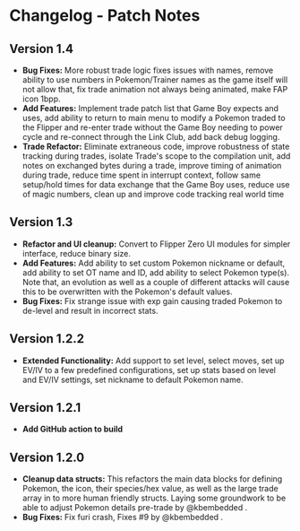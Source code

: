 # Changelog - Patch Notes

## Version 1.4
- **Bug Fixes:** More robust trade logic fixes issues with names, remove ability to use numbers in Pokemon/Trainer names as the game itself will not allow that, fix trade animation not always being animated, make FAP icon 1bpp.
- **Add Features:** Implement trade patch list that Game Boy expects and uses, add ability to return to main menu to modify a Pokemon traded to the Flipper and re-enter trade without the Game Boy needing to power cycle and re-connect through the Link Club, add back debug logging.
- **Trade Refactor:** Eliminate extraneous code, improve robustness of state tracking during trades, isolate Trade's scope to the compilation unit, add notes on exchanged bytes during a trade, improve timing of animation during trade, reduce time spent in interrupt context, follow same setup/hold times for data exchange that the Game Boy uses, reduce use of magic numbers, clean up and improve code tracking real world time

## Version 1.3
- **Refactor and UI cleanup:** Convert to Flipper Zero UI modules for simpler interface, reduce binary size.
- **Add Features:** Add ability to set custom Pokemon nickname or default, add ability to set OT name and ID, add ability to select Pokemon type(s). Note that, an evolution as well as a couple of different attacks will cause this to be overwritten with the Pokemon's default values.
- **Bug Fixes:** Fix strange issue with exp gain causing traded Pokemon to de-level and result in incorrect stats.

## Version 1.2.2
- **Extended Functionality:** Add support to set level, select moves, set up EV/IV to a few predefined configurations, set up stats based on level and EV/IV settings, set nickname to default Pokemon name.

## Version 1.2.1
- **Add GitHub action to build**

## Version 1.2.0
- **Cleanup data structs:** This refactors the main data blocks for defining Pokemon, the icon, their species/hex value, as well as the large trade array in to more human friendly structs. Laying some groundwork to be able to adjust Pokemon details pre-trade by @kbembedded .
- **Bug Fixes:** Fix furi crash, Fixes #9 by @kbembedded .
